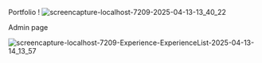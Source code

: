 Portfolio ! 
![screencapture-localhost-7209-2025-04-13-13_40_22](https://github.com/user-attachments/assets/e4f3b35d-4a23-4daa-b883-3c0d684db1ae)


Admin page

![screencapture-localhost-7209-Experience-ExperienceList-2025-04-13-14_13_57](https://github.com/user-attachments/assets/22b00927-0721-4ec3-941f-527eae8fd87e)
